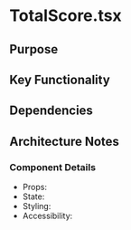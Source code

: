 # TotalScore.tsx

## Purpose

## Key Functionality

## Dependencies

## Architecture Notes

### Component Details
- Props: 
- State: 
- Styling: 
- Accessibility: 
